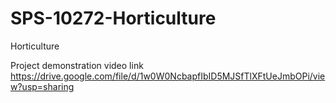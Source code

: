 # SPS-10272-Horticulture
Horticulture

Project demonstration video link
https://drive.google.com/file/d/1w0W0NcbapfIbID5MJSfTlXFtUeJmbOPi/view?usp=sharing
